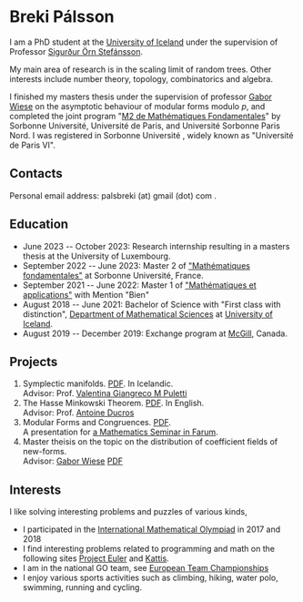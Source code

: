 # Breki Pálsson

I am a PhD student at the [University of Iceland](https://math.hi.is/) under the supervision of Professor [Sigurður Örn Stefánsson](https://sigurdur.hi.is/). 

My main area of research is in the scaling limit of random trees. Other interests include number theory, topology, combinatorics and algebra.

I finished my masters thesis under the supervision of professor [Gabor Wiese](https://math.uni.lu/~wiese/) on the asymptotic behaviour of modular forms modulo $p$, and completed the joint program "[M2 de Mathématiques Fondamentales](https://master-math-fonda.imj-prg.fr/index.php)" by Sorbonne Université, Université de Paris, and Université Sorbonne Paris Nord. I was registered in Sorbonne Université , widely known as "Université de Paris VI".

## Contacts

Personal email address: palsbreki (at) gmail (dot) com .

## Education

* June 2023 -- October 2023: Research internship resulting in a masters thesis at the University of Luxembourg.
* September 2022 -- June 2023: Master 2 of ["Mathématiques fondamentales"](https://master-math-fonda.imj-prg.fr/home.html) at Sorbonne Université, France.
* September 2021 -- June 2022: Master 1 of ["Mathématiques et applications"](http://master.math.sorbonne-universite.fr/fr/niveau_m1.html) with Mention "Bien"
* August 2018 -- June 2021: Bachelor of Science with "First class with distinction", [Department of Mathematical Sciences](https://www.hi.is/staerdfraedi) at [University of Iceland](https://www.hi.is/).
* August 2019 -- December 2019: Exchange program at [McGill](https://www.mcgill.ca/), Canada.

## Projects
1. Symplectic manifolds. <a href="pdfs/Sympletic_Geometry.pdf" target="_blank">PDF</a>. In Icelandic.\
Advisor: Prof. [Valentina Giangreco M Puletti](https://www.hi.is/staff/vgmp)
2. The Hasse Minkowski Theorem. <a href="pdfs/TER_Hasse_Minkowski.pdf" target="_blank">PDF</a>. In English.\
Advisor: Prof. [Antoine Ducros](https://webusers.imj-prg.fr/~antoine.ducros/)
3. Modular Forms and Congruences. <a href="pdfs/ModularFormsAndCongruences.pdf" target="_blank">PDF</a>. \
A presentation for [a Mathematics Seminar in Farum](https://geometriamafia.ru/).
4. Master theisis on the topic on the distribution of coefficient fields of new-forms. \
Advisor: [Gabor Wiese](https://math.uni.lu/~wiese/)  <a href="Presentation_Masters_Theisis.pdf" target="_blank">PDF</a>


## Interests
I like solving interesting problems and puzzles of various kinds,
* I participated in the <a href="https://www.imo-official.org/participant_r.aspx?id=27287" target="_blank">International Mathematical Olympiad</a> in 2017 and 2018
* I find interesting problems related to programming and math on the following sites <a href="https://projecteuler.net/location=Iceland" target="_blank">Project Euler</a> and <a href="https://open.kattis.com/users/breki-palsson" target="_blank">Kattis</a>. 
* I am in the national GO team, see [European Team Championships](https://pandanet-igs.com/communities/euroteamchamps/draw/161?tournament_id=32)
* I enjoy various sports activities such as climbing, hiking, water polo, swimming, running and cycling.
 

 
